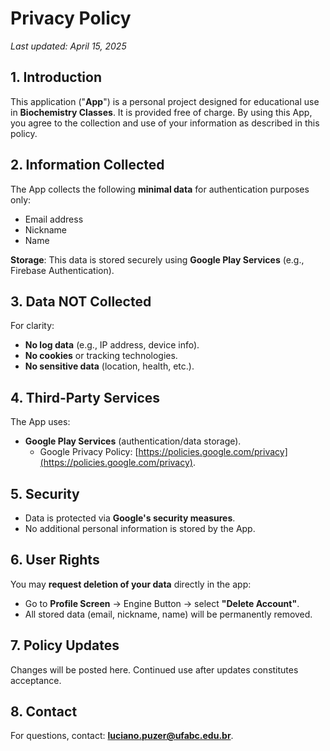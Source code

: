# Privacy Policy

*Last updated: April 15, 2025*

## 1. Introduction  
This application ("**App**") is a personal project designed for educational use in **Biochemistry Classes**. It is provided free of charge. By using this App, you agree to the collection and use of your information as described in this policy.  

## 2. Information Collected  
The App collects the following **minimal data** for authentication purposes only:  
- Email address  
- Nickname  
- Name  

**Storage**: This data is stored securely using **Google Play Services** (e.g., Firebase Authentication).  

## 3. Data NOT Collected  
For clarity:  
- **No log data** (e.g., IP address, device info).  
- **No cookies** or tracking technologies.  
- **No sensitive data** (location, health, etc.).  

## 4. Third-Party Services  
The App uses:  
- **Google Play Services** (authentication/data storage).  
  - Google Privacy Policy: [https://policies.google.com/privacy](https://policies.google.com/privacy).  

## 5. Security  
- Data is protected via **Google's security measures**.  
- No additional personal information is stored by the App.  

## 6. User Rights  
You may **request deletion of your data** directly in the app:  
- Go to **Profile Screen** → Engine Button → select **"Delete Account"**.  
- All stored data (email, nickname, name) will be permanently removed.  

## 7. Policy Updates  
Changes will be posted here. Continued use after updates constitutes acceptance.  

## 8. Contact  
For questions, contact: **luciano.puzer@ufabc.edu.br**.